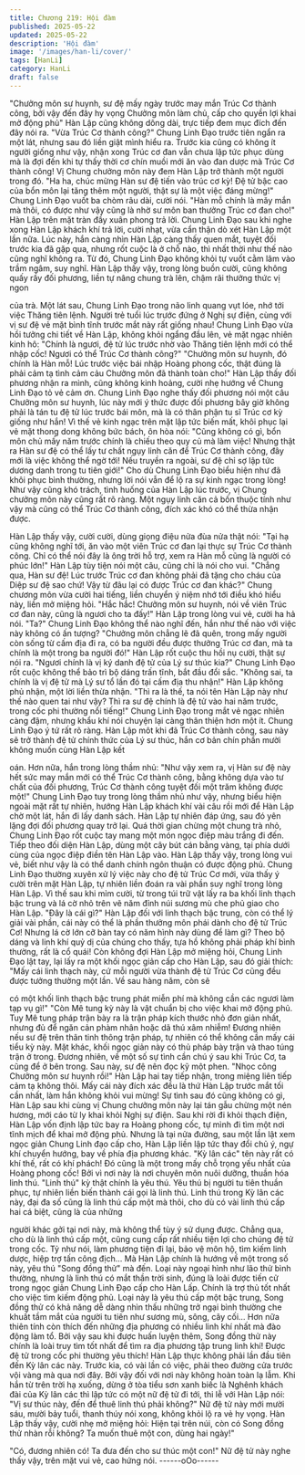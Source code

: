 ```yaml
---
title: Chương 219: Hội đàm
published: 2025-05-22
updated: 2025-05-22
description: 'Hội đàm'
image: '/images/han-li/cover/'
tags: [HanLi]
category: HanLi
draft: false
---
```


"Chưởng môn sư huynh, sư đệ mấy ngày trước may mắn Trúc Cơ
thành công, bởi vậy đến đây hy vọng Chưởng môn làm chủ, cấp
cho quyền lợi khai mở động phủ" Hàn Lập cũng không dông dài,
trực tiếp đem mục đích đến đây nói ra.
"Vừa Trúc Cơ thành công?" Chung Linh Đạo trước tiên ngẩn ra
một lát, nhưng sau đó liền giật mình hiểu ra.
Trước kia cũng có không ít người giống như vậy, nhận xong Trúc
cơ đan vẫn chưa lập tức phục dùng mà là đợi đến khi tự thấy thời
cơ chín muồi mới ăn vào đan dược mà Trúc Cơ thành công! Vị
Chung chưởng môn này đem Hàn Lập trở thành một người trong
đó.
"Ha ha, chúc mừng Hàn sư đệ tiến vào trúc cơ kỳ! Đệ tử bậc cao
của bổn môn lại tăng thêm một người, thật sự là một việc đáng
mừng!" Chung Linh Đạo vuốt ba chòm râu dài, cười nói.
"Hàn mỗ chính là măy mắn mà thôi, có được như vậy cũng là nhờ
sư môn ban thưởng Trúc cơ đan cho!" Hàn Lập trên mặt tràn đầy
xuân phong trả lời.
Chung Linh Đạo sau khi nghe xong Hàn Lập khách khí trả lời,
cười nhạt, vừa cẩn thận dò xét Hàn Lập một lần nữa. Lúc này,
hắn càng nhìn Hàn Lập càng thấy quen mắt, tuyệt đối trước kia
đã gặp qua, nhưng rốt cuộc là ở chỗ nào, thì nhất thời như thế
nào cũng nghĩ không ra.
Từ đó, Chung Linh Đạo không khỏi tự vuốt cằm lâm vào trầm
ngâm, suy nghĩ.
Hàn Lập thấy vậy, trong lòng buồn cười, cũng không quấy rầy đối
phương, liền tự nâng chung trà lên, chậm rãi thưởng thức vị ngon

của trà.
Một lát sau, Chung Linh Đạo trong não linh quang vụt lóe, nhớ tới
việc Thăng tiên lệnh. Người trẻ tuổi lúc trước đứng ở Nghị sự
điện, cùng với vị sư đệ vẻ mặt bình tĩnh trước mắt này rất giống
nhau!
Chung Linh Đạo vừa hồi tưởng chi tiết về Hàn Lập, không khỏi
ngẩng đầu lên, vẻ mặt ngạc nhiên kinh hô:
"Chính là ngươi, đệ tử lúc trước nhờ vào Thăng tiên lệnh mới có
thể nhập cốc! Ngươi có thể Trúc Cơ thành công?"
"Chưởng môn sư huynh, đó chính là Hàn mỗ! Lúc trước việc bái
nhập Hoàng phong cốc, thật đúng là phải cảm tạ tình cảm cảu
Chưởng môn đã thành toàn cho!" Hàn Lập thấy đối phương nhận
ra mình, cũng không kinh hoảng, cười nhẹ hướng về Chung Linh
Đạo tỏ vẻ cảm ơn.
Chung Linh Đạo nghe thấy đối phương nói một câu Chưởng môn
sư huynh, lúc này mới ý thức được đối phương bây giờ không
phải là tán tu đệ tử lúc trước bái môn, mà là có thân phận tu sĩ
Trúc cơ kỳ giống như hắn! Vì thế vẻ kinh ngạc trên mặt lập tức
biến mất, khôi phục lại vẻ mặt thong dong không bức bách, ôn
hòa nói:
"Cũng không có gì, bổn môn chủ mấy năm trước chính là chiếu
theo quy củ mà làm việc! Nhưng thật ra Hàn sư đệ có thể lấy tư
chất ngụy linh căn để Trúc Cơ thành công, đây mới là việc không
thể ngờ tới! Nếu truyền ra ngoài, sư đệ chỉ sợ lập tức dương danh
trong tu tiên giới!"
Cho dù Chung Linh Đạo biểu hiện như đã khôi phục bình thường,
nhưng lời nói vẫn để lộ ra sự kinh ngạc trong lòng!
Như vậy cũng khó trách, tình huống của Hàn Lập lúc trước, vị
Chung chưởng môn này cũng rất rõ ràng. Một ngụy linh căn cả
bốn thuộc tính như vậy mà cũng có thể Trúc Cơ thành công, đích
xác khó có thể thừa nhận được.

Hàn Lập thấy vậy, cười cười, dùng giọng điệu nửa đùa nửa thật
nói:
"Tại hạ cũng không nghĩ tới, ăn vào một viên Trúc cơ đan lại thực
sự Trúc Cơ thành công. Chỉ có thể nói đây là ông trời hỗ trợ, xem
ra Hàn mỗ cũng là người có phúc lớn!"
Hàn Lập tùy tiện nói một câu, cũng chỉ là nói cho vui.
"Chẳng qua, Hàn sư đệ! Lúc trước Trúc cơ đan không phải đã
tặng cho cháu của Diệp sư đệ sao chứ! Vậy từ đâu lại có được
Trúc cơ đan khác?" Chung chương môn vừa cười hai tiếng, liền
chuyển ý niệm nhớ tới điều khó hiểu này, liền mở miệng hỏi.
"Hắc hắc! Chưởng môn sư huynh, nói về viên Trúc cơ đan này,
cũng là ngươi cho ta đấy!" Hàn Lập trong lòng vui vẻ, cười ha hả
nói.
"Ta?" Chung Linh Đạo không thể nào nghĩ đến, hắn như thế nào
với việc này không có ấn tượng?
"Chưởng môn chẳng lẽ đã quên, trong mấy người còn sống từ
cấm địa đi ra, có ba người đều được thưởng Trúc cơ đan, mà ta
chính là một trong ba người đó!" Hàn Lập rốt cuộc thu hồi nụ
cười, thật sự nói ra.
"Ngươi chính là vị ký danh đệ tử của Lý sư thúc kia?" Chung Linh
Đạo rốt cuộc không thể bảo trì bộ dáng trấn tĩnh, bắt đầu đổi sắc.
"Không sai, ta chính là vị đệ tử mà Lý sư tổ lần đó tại cấm địa thu
nhận!" Hàn Lập không phủ nhận, một lời liền thừa nhận.
"Thì ra là thế, ta nói tên Hàn Lập này như thế nào quen tai như
vậy? Thì ra sư đệ chính là đệ tử vào hai năm trước, trong cốc phi
thường nổi tiếng!" Chung Linh Đạo trong mắt vẻ ngạc nhiên càng
đậm, nhưng khẩu khí nói chuyện lại càng thân thiện hơn một ít.
Chung Linh Đạo ý tứ rất rõ ràng. Hàn Lập môt khi đã Trúc Cơ
thành công, sau này sẽ trở thành đệ tử chính thức của Lý sư
thúc, hắn cơ bản chín phần mười không muốn cùng Hàn Lập kết

oán. Hơn nữa, hắn trong lòng thầm nhủ:
"Như vậy xem ra, vị Hàn sư đệ này hết sức may mắn mới có thể
Trúc Cơ thành công, bằng không dựa vào tư chất của đối phương,
Trúc Cơ thành công tuyệt đối một trăm không được một!"
Chung Linh Đạo tuy trong lòng thầm nhủ như vậy, nhưng biểu
hiện ngoài mặt rất tự nhiên, hướng Hàn Lập khách khí vài câu rồi
mới để Hàn Lập chờ một lát, hắn đi lấy danh sách.
Hàn Lập tự nhiên đáp ứng, sau đó yên lặng đợi đối phương quay
trở lại.
Quá thời gian chừng một chung trà nhỏ, Chung Linh Đạo rốt cuộc
tay mang một món ngọc điệp màu trắng đi đến. Tiếp theo đối diện
Hàn Lập, dùng một cây bút cán bằng vàng, tại phía dưới cùng
của ngọc điệp điền tên Hàn Lập vào.
Hàn Lập thấy vậy, trong lòng vui vẻ, biết như vậy là có thể danh
chính ngôn thuận có được động phủ.
Chung Linh Đạo thường xuyên xử lý việc này cho đệ tử Trúc Cơ
mới, vừa thấy ý cười trên mặt Hàn Lập, tự nhiên liền đoán ra vài
phần suy nghĩ trong lòng Hàn Lập. Vì thế sau khi mỉm cười, từ
trong túi trữ vật lấy ra ba khối linh thạch bậc trung và lá cờ nhỏ
trên vẽ năm đỉnh núi sương mù che phủ giao cho Hàn Lập.
"Đây là cái gì?"
Hàn Lập đối với linh thạch bậc trung, còn có thể lý giải vài phần,
cái này có thể là phần thưởng môn phái dành cho đệ tử Trúc Cơ!
Nhưng lá cờ lớn cỡ bàn tay có năm hình này dùng để làm gì?
Theo bộ dáng và linh khí quỷ dị của chúng cho thấy, tựa hồ không
phải pháp khí bình thường, rất là cổ quái!
Còn không đợi Hàn Lập mở miệng hỏi, Chung Linh Đạo lật tay, lại
lấy ra một khối ngọc giản cấp cho Hàn Lập, sau đó giải thích:
"Mấy cái linh thạch này, cứ mỗi người vừa thành đệ tử Trúc Cơ
cũng đều được tưởng thưởng một lần. Về sau hàng năm, còn sẽ

có một khối linh thạch bậc trung phát miễn phí mà không cần các
ngươi làm tạp vụ gì!"
"Còn Mê tung kỳ này là vật chuẩn bị cho việc khai mở động phủ.
Tuy Mê tung pháp trận bày ra là trận pháp kích thước nhỏ đơn
giản nhất, nhưng đủ để ngăn cản phàm nhân hoặc dã thú xâm
nhiễm! Đương nhiên nếu sư đệ trên thân tinh thông trận pháp, tự
nhiên có thể không cần mấy cái tiểu kỳ này. Mặt khác, khối ngọc
giản này có thủ pháp bày trận và thao túng trận ở trong. Đương
nhiên, về một số sự tình cần chú ý sau khi Trúc Cơ, ta cũng để ở
bên trong. Sau này, sư đệ nên đọc kỹ một phen.
"Nhọc công Chưởng môn sư huynh rồi!" Hàn Lập hai tay tiếp
nhận, trong miệng liên tiếp cảm tạ không thôi.
Mấy cái này đích xác đều là thứ Hàn Lập trước mắt tối cần nhất,
làm hắn không khỏi vui mừng!
Sự tình sau đó cũng không có gì, Hàn Lập sau khi cùng vị Chung
chưởng môn này lại tán gẫu chừng một nén hương, mới cáo từ ly
khai khỏi Nghị sự điện.
Sau khi rời đi khỏi thạch điện, Hàn Lập vốn định lập tức bay ra
Hoàng phong cốc, tự mình đi tìm một nơi tĩnh mịch để khai mở
động phủ.
Nhưng là tại nửa đường, sau một lần lật xem ngọc giản Chung
Linh đạo cấp cho, Hàn Lập liền lập tức thay đổi chủ ý, ngự khí
chuyển hướng, bay về phía địa phương khác.
"Kỳ lân các" tên này rất có khí thế, rất có khí phách! Đó cũng là
một trong mấy chỗ trọng yếu nhất của Hoàng phong cốc!
Bởi vì nơi này là nơi chuyên môn nuôi dưỡng, thuần hóa linh thú.
"Linh thú" kỳ thật chính là yêu thú. Yêu thú bị người tu tiên thuần
phục, tự nhiên liền biến thành cái gọi là linh thú.
Linh thú trong Kỳ lân các này, đại đa số cũng là linh thú cấp một
mà thôi, cho dù có vài linh thú cấp hai cá biệt, cũng là của những

người khác gởi tại nơi này, mà không thể tùy ý sử dụng được.
Chẳng qua, cho dù là linh thú cấp một, cũng cung cấp rất nhiều
tiện lợi cho chúng đệ tử trong cốc. Tỷ như nói, làm phương tiện đi
lại, bảo vệ môn hộ, tìm kiếm linh dược, hiệp trợ tấn công địch…
Mà Hàn Lập chính là hướng về một trong số này, yêu thú "Song
đồng thử" mà đến.
Loại này ngoại hình như lão thử bình thường, nhưng là linh thú có
mắt thần trời sinh, đúng là loài được tiến cử trong ngọc giản
Chung Linh Đạo cấp cho Hàn Lấp. Chính là trợ thủ tốt nhất cho
việc tìm kiếm động phủ.
Loại này là yêu thú cấp một bậc trung, Song đồng thử có khả
năng dễ dàng nhìn thấu những trở ngại bình thường che khuất
tầm mắt của người tu tiên như sương mù, sông, cây cối… Hơn
nữa thiên tính còn thích đến những địa phương có nhiều linh khí
nhất mà đào động làm tổ.
Bởi vậy sau khi được huấn luyện thêm, Song đồng thử này chính
là loài truy tìm tốt nhất để tìm ra địa phương tập trung linh khí!
Được đệ tử trong cốc phi thường yêu thích!
Hàn Lập thực không phải lần đầu tiên đến Kỳ lân các này. Trước
kia, có vài lần có việc, phải theo đường cửa trước vội vàng mà
qua nơi đây. Bởi vậy đối với nơi này không hoàn toàn lạ lẫm.
Khi hắn từ trên trời hạ xuống, dừng ở tòa tiểu sơn xanh biếc là
Nghênh khách đài của Kỳ lân các thì lập tức có một nữ đệ tử đi
tới, thi lễ với Hàn Lập nói:
"Vị sư thúc này, đến để thuê linh thú phải không?" Nữ đệ tử này
mới mười sáu, mười bảy tuổi, thanh thúy nói xong, không khỏi lộ
ra vẻ hy vọng.
Hàn Lập thấy vậy, cười nhẹ mở miệng hỏi:
Hiện tại trên núi, còn có Song đồng thử nhàn rỗi không? Ta muốn
thuê một con, dùng hai ngày!"

"Có, đương nhiên có! Ta đưa đến cho sư thúc một con!" Nữ đệ tử
này nghe thấy vậy, trên mặt vui vẻ, cao hứng nói.
------oOo------
